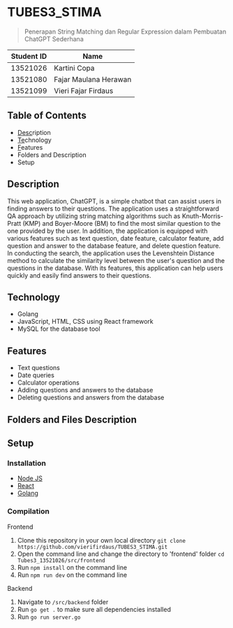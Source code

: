 # TUBES3_STIMA

> Penerapan String Matching dan Regular Expression dalam Pembuatan ChatGPT Sederhana

| Student ID | Name                  |
| ---------- | --------------------- |
| 13521026   | Kartini Copa          |
| 13521080   | Fajar Maulana Herawan |
| 13521099   | Vieri Fajar Firdaus   |

## Table of Contents

* [Desc](#deskripsi-umum)ription
* [Te](#teknologi)chnology
* [F](#fitur)eatures
* Folders and Description
* Setup

## Description

This web application, ChatGPT, is a simple chatbot that can assist users in finding answers to their questions. The application uses a straightforward QA approach by utilizing string matching algorithms such as Knuth-Morris-Pratt (KMP) and Boyer-Moore (BM) to find the most similar question to the one provided by the user. In addition, the application is equipped with various features such as text question, date feature, calculator feature, add question and answer to the database feature, and delete question feature. In conducting the search, the application uses the Levenshtein Distance method to calculate the similarity level between the user's question and the questions in the database. With its features, this application can help users quickly and easily find answers to their questions.

## Technology

- Golang
- JavaScript, HTML, CSS using React framework
- MySQL for the database tool

## Features

- Text questions
- Date queries
- Calculator operations
- Adding questions and answers to the database
- Deleting questions and answers from the database


## **Folders and Files Description**


## Setup

### Installation

* [Node JS](https://nodejs.org/en/)
* [React](https://reactjs.org/)
* [Golang](https://go.dev/)

### Compilation

Frontend

1. Clone this repository in your own local directory
   `git clone https://github.com/vierifirdaus/TUBES3_STIMA.git`
2. Open the command line and change the directory to 'frontend' folder
   `cd Tubes3_13521026/src/frontend`
3. Run `npm install` on the command line
4. Run `npm run dev` on the command line

Backend

1. Navigate to `/src/backend` folder
2. Run `go get .` to make sure all dependencies installed
3. Run `go run server.go`

